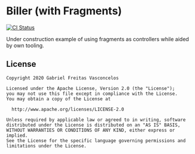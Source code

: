 # Biller (with Fragments)

[![CI Status](https://circleci.com/gh/gfreivasc/biller-fragment.svg?style=svg)](https://app.circleci.com/pipelines/github/gfreivasc/biller-fragment)

Under construction example of using fragments as controllers while aided by own tooling.

License
-------
    Copyright 2020 Gabriel Freitas Vasconcelos

    Licensed under the Apache License, Version 2.0 (the "License");
    you may not use this file except in compliance with the License.
    You may obtain a copy of the License at

      http://www.apache.org/licenses/LICENSE-2.0

    Unless required by applicable law or agreed to in writing, software
    distributed under the License is distributed on an "AS IS" BASIS,
    WITHOUT WARRANTIES OR CONDITIONS OF ANY KIND, either express or implied.
    See the License for the specific language governing permissions and
    limitations under the License.
